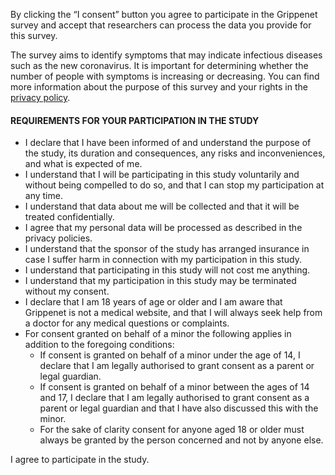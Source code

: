 By clicking the “I consent” button you agree to participate in the Grippenet survey and accept that researchers can process the data you provide for this survey.

The survey aims to identify symptoms that may indicate infectious diseases such as the new coronavirus. It is important for determining whether the number of people with symptoms is increasing or decreasing. You can find more information about the purpose of this survey and your rights in the [privacy policy](privacy).

#### REQUIREMENTS FOR YOUR PARTICIPATION IN THE STUDY

* I declare that I have been informed of and understand the purpose of the study, its duration and consequences, any risks and inconveniences, and what is expected of me.
* I understand that I will be participating in this study voluntarily and without being compelled to do so, and that I can stop my participation at any time.
* I understand that data about me will be collected and that it will be treated confidentially.
* I agree that my personal data will be processed as described in the privacy policies.
* I understand that the sponsor of the study has arranged insurance in case I suffer harm in connection with my participation in this study.
* I understand that participating in this study will not cost me anything.
* I understand that my participation in this study may be terminated without my consent.
* I declare that I am 18 years of age or older and I am aware that Grippenet is not a medical website, and that I will always seek help from a doctor for any medical questions or complaints.
* For consent granted on behalf of a minor the following applies in addition to the foregoing conditions:
	 * If consent is granted on behalf of a minor under the age of 14, I declare that I am legally authorised to grant consent as a parent or legal guardian.
	 * If consent is granted on behalf of a minor between the ages of 14 and 17, I declare that I am legally authorised to grant consent as a parent or legal guardian and that I have also discussed this with the minor.
	 * For the sake of clarity consent for anyone aged 18 or older must always be granted by the person concerned and not by anyone else.

I agree to participate in the study.
